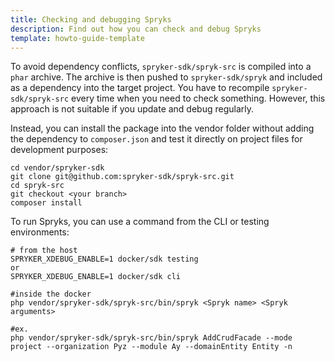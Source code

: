```yaml
---
title: Checking and debugging Spryks
description: Find out how you can check and debug Spryks
template: howto-guide-template
---
```


To avoid dependency conflicts, `spryker-sdk/spryk-src` is compiled into a `phar` archive. The archive is then pushed to `spryker-sdk/spryk` and included as a dependency into the target project.
You have to recompile `spryker-sdk/spryk-src` every time when you need to check something. However, this approach is not suitable if you update and debug regularly.

Instead, you can install the package into the vendor folder without adding the dependency to `composer.json` and test it directly on project files for development purposes:

```shell
cd vendor/spryker-sdk
git clone git@github.com:spryker-sdk/spryk-src.git
cd spryk-src
git checkout <your branch>
composer install
```

To run Spryks, you can use a command from the CLI or testing environments:

```shell
# from the host
SPRYKER_XDEBUG_ENABLE=1 docker/sdk testing
or
SPRYKER_XDEBUG_ENABLE=1 docker/sdk cli

#inside the docker
php vendor/spryker-sdk/spryk-src/bin/spryk <Spryk name> <Spryk arguments>

#ex.
php vendor/spryker-sdk/spryk-src/bin/spryk AddCrudFacade --mode project --organization Pyz --module Ay --domainEntity Entity -n
```